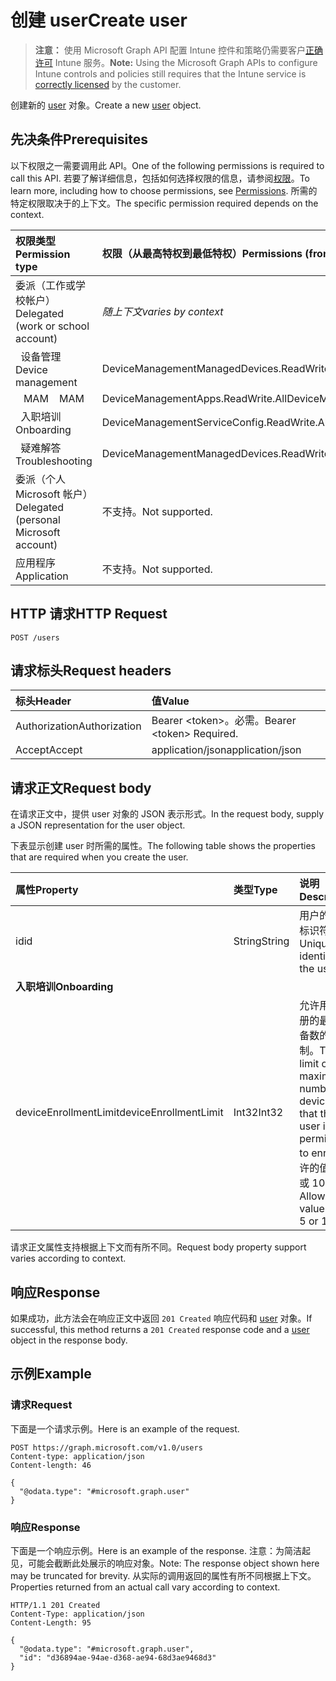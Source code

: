 # <a name="create-user"></a><span data-ttu-id="fcf63-101">创建 user</span><span class="sxs-lookup"><span data-stu-id="fcf63-101">Create user</span></span>

> <span data-ttu-id="fcf63-102">**注意：** 使用 Microsoft Graph API 配置 Intune 控件和策略仍需要客户[正确许可](https://go.microsoft.com/fwlink/?linkid=839381) Intune 服务。</span><span class="sxs-lookup"><span data-stu-id="fcf63-102">**Note:** Using the Microsoft Graph APIs to configure Intune controls and policies still requires that the Intune service is [correctly licensed](https://go.microsoft.com/fwlink/?linkid=839381) by the customer.</span></span>

<span data-ttu-id="fcf63-103">创建新的 [user](../resources/intune_shared_user.md) 对象。</span><span class="sxs-lookup"><span data-stu-id="fcf63-103">Create a new [user](../resources/intune_shared_user.md) object.</span></span>
## <a name="prerequisites"></a><span data-ttu-id="fcf63-104">先决条件</span><span class="sxs-lookup"><span data-stu-id="fcf63-104">Prerequisites</span></span>
<span data-ttu-id="fcf63-105">以下权限之一需要调用此 API。</span><span class="sxs-lookup"><span data-stu-id="fcf63-105">One of the following permissions is required to call this API.</span></span> <span data-ttu-id="fcf63-106">若要了解详细信息，包括如何选择权限的信息，请参阅[权限](../../../concepts/permissions_reference.md)。</span><span class="sxs-lookup"><span data-stu-id="fcf63-106">To learn more, including how to choose permissions, see [Permissions](../../../concepts/permissions_reference.md).</span></span>  <span data-ttu-id="fcf63-107">所需的特定权限取决于的上下文。</span><span class="sxs-lookup"><span data-stu-id="fcf63-107">The specific permission required depends on the context.</span></span>

|<span data-ttu-id="fcf63-108">权限类型</span><span class="sxs-lookup"><span data-stu-id="fcf63-108">Permission type</span></span>|<span data-ttu-id="fcf63-109">权限（从最高特权到最低特权）</span><span class="sxs-lookup"><span data-stu-id="fcf63-109">Permissions (from most to least privileged)</span></span>|
|:---|:---|
|<span data-ttu-id="fcf63-110">委派（工作或学校帐户）</span><span class="sxs-lookup"><span data-stu-id="fcf63-110">Delegated (work or school account)</span></span>| <span data-ttu-id="fcf63-111">_随上下文_</span><span class="sxs-lookup"><span data-stu-id="fcf63-111">_varies by context_</span></span> |
| <span data-ttu-id="fcf63-112">&nbsp;&nbsp;设备管理</span><span class="sxs-lookup"><span data-stu-id="fcf63-112">&nbsp; &nbsp; Device management</span></span> | <span data-ttu-id="fcf63-113">DeviceManagementManagedDevices.ReadWrite.All</span><span class="sxs-lookup"><span data-stu-id="fcf63-113">DeviceManagementManagedDevices.ReadWrite.All</span></span> |
| <span data-ttu-id="fcf63-114">&nbsp;&nbsp; MAM</span><span class="sxs-lookup"><span data-stu-id="fcf63-114">&nbsp; &nbsp; MAM</span></span> | <span data-ttu-id="fcf63-115">DeviceManagementApps.ReadWrite.All</span><span class="sxs-lookup"><span data-stu-id="fcf63-115">DeviceManagementApps.ReadWrite.All</span></span> |
| <span data-ttu-id="fcf63-116">&nbsp;&nbsp;入职培训</span><span class="sxs-lookup"><span data-stu-id="fcf63-116">&nbsp; &nbsp; Onboarding</span></span> | <span data-ttu-id="fcf63-117">DeviceManagementServiceConfig.ReadWrite.All</span><span class="sxs-lookup"><span data-stu-id="fcf63-117">DeviceManagementServiceConfig.ReadWrite.All</span></span> |
| <span data-ttu-id="fcf63-118">&nbsp;&nbsp;疑难解答</span><span class="sxs-lookup"><span data-stu-id="fcf63-118">&nbsp; &nbsp; Troubleshooting</span></span> | <span data-ttu-id="fcf63-119">DeviceManagementManagedDevices.ReadWrite.All</span><span class="sxs-lookup"><span data-stu-id="fcf63-119">DeviceManagementManagedDevices.ReadWrite.All</span></span> |
|<span data-ttu-id="fcf63-120">委派（个人 Microsoft 帐户）</span><span class="sxs-lookup"><span data-stu-id="fcf63-120">Delegated (personal Microsoft account)</span></span>|<span data-ttu-id="fcf63-121">不支持。</span><span class="sxs-lookup"><span data-stu-id="fcf63-121">Not supported.</span></span>|
|<span data-ttu-id="fcf63-122">应用程序</span><span class="sxs-lookup"><span data-stu-id="fcf63-122">Application</span></span>|<span data-ttu-id="fcf63-123">不支持。</span><span class="sxs-lookup"><span data-stu-id="fcf63-123">Not supported.</span></span>|

## <a name="http-request"></a><span data-ttu-id="fcf63-124">HTTP 请求</span><span class="sxs-lookup"><span data-stu-id="fcf63-124">HTTP Request</span></span>
<!-- {
  "blockType": "ignored"
}
-->
``` http
POST /users
```

## <a name="request-headers"></a><span data-ttu-id="fcf63-125">请求标头</span><span class="sxs-lookup"><span data-stu-id="fcf63-125">Request headers</span></span>
|<span data-ttu-id="fcf63-126">标头</span><span class="sxs-lookup"><span data-stu-id="fcf63-126">Header</span></span>|<span data-ttu-id="fcf63-127">值</span><span class="sxs-lookup"><span data-stu-id="fcf63-127">Value</span></span>|
|:---|:---|
|<span data-ttu-id="fcf63-128">Authorization</span><span class="sxs-lookup"><span data-stu-id="fcf63-128">Authorization</span></span>|<span data-ttu-id="fcf63-129">Bearer &lt;token&gt;。必需。</span><span class="sxs-lookup"><span data-stu-id="fcf63-129">Bearer &lt;token&gt; Required.</span></span>|
|<span data-ttu-id="fcf63-130">Accept</span><span class="sxs-lookup"><span data-stu-id="fcf63-130">Accept</span></span>|<span data-ttu-id="fcf63-131">application/json</span><span class="sxs-lookup"><span data-stu-id="fcf63-131">application/json</span></span>|

## <a name="request-body"></a><span data-ttu-id="fcf63-132">请求正文</span><span class="sxs-lookup"><span data-stu-id="fcf63-132">Request body</span></span>
<span data-ttu-id="fcf63-133">在请求正文中，提供 user 对象的 JSON 表示形式。</span><span class="sxs-lookup"><span data-stu-id="fcf63-133">In the request body, supply a JSON representation for the user object.</span></span>

<span data-ttu-id="fcf63-134">下表显示创建 user 时所需的属性。</span><span class="sxs-lookup"><span data-stu-id="fcf63-134">The following table shows the properties that are required when you create the user.</span></span>

|<span data-ttu-id="fcf63-135">属性</span><span class="sxs-lookup"><span data-stu-id="fcf63-135">Property</span></span>|<span data-ttu-id="fcf63-136">类型</span><span class="sxs-lookup"><span data-stu-id="fcf63-136">Type</span></span>|<span data-ttu-id="fcf63-137">说明</span><span class="sxs-lookup"><span data-stu-id="fcf63-137">Description</span></span>|
|:---|:---|:---|
|<span data-ttu-id="fcf63-138">id</span><span class="sxs-lookup"><span data-stu-id="fcf63-138">id</span></span>|<span data-ttu-id="fcf63-139">String</span><span class="sxs-lookup"><span data-stu-id="fcf63-139">String</span></span>|<span data-ttu-id="fcf63-140">用户的唯一标识符。</span><span class="sxs-lookup"><span data-stu-id="fcf63-140">Unique identifier of the user.</span></span>|
|<span data-ttu-id="fcf63-141">**入职培训**</span><span class="sxs-lookup"><span data-stu-id="fcf63-141">**Onboarding**</span></span>|
|<span data-ttu-id="fcf63-142">deviceEnrollmentLimit</span><span class="sxs-lookup"><span data-stu-id="fcf63-142">deviceEnrollmentLimit</span></span>|<span data-ttu-id="fcf63-143">Int32</span><span class="sxs-lookup"><span data-stu-id="fcf63-143">Int32</span></span>|<span data-ttu-id="fcf63-144">允许用户注册的最大设备数的限制。</span><span class="sxs-lookup"><span data-stu-id="fcf63-144">The limit on the maximum number of devices that the user is permitted to enroll.</span></span> <span data-ttu-id="fcf63-145">允许的值为 5 或 1000。</span><span class="sxs-lookup"><span data-stu-id="fcf63-145">Allowed values are 5 or 1000.</span></span>|

<span data-ttu-id="fcf63-146">请求正文属性支持根据上下文而有所不同。</span><span class="sxs-lookup"><span data-stu-id="fcf63-146">Request body property support varies according to context.</span></span>

## <a name="response"></a><span data-ttu-id="fcf63-147">响应</span><span class="sxs-lookup"><span data-stu-id="fcf63-147">Response</span></span>
<span data-ttu-id="fcf63-148">如果成功，此方法会在响应正文中返回 `201 Created` 响应代码和 [user](../resources/intune_shared_user.md) 对象。</span><span class="sxs-lookup"><span data-stu-id="fcf63-148">If successful, this method returns a `201 Created` response code and a [user](../resources/intune_shared_user.md) object in the response body.</span></span>

## <a name="example"></a><span data-ttu-id="fcf63-149">示例</span><span class="sxs-lookup"><span data-stu-id="fcf63-149">Example</span></span>

### <a name="request"></a><span data-ttu-id="fcf63-150">请求</span><span class="sxs-lookup"><span data-stu-id="fcf63-150">Request</span></span>
<span data-ttu-id="fcf63-151">下面是一个请求示例。</span><span class="sxs-lookup"><span data-stu-id="fcf63-151">Here is an example of the request.</span></span>

``` http
POST https://graph.microsoft.com/v1.0/users
Content-type: application/json
Content-length: 46

{
  "@odata.type": "#microsoft.graph.user"
}
```

### <a name="response"></a><span data-ttu-id="fcf63-152">响应</span><span class="sxs-lookup"><span data-stu-id="fcf63-152">Response</span></span>
<span data-ttu-id="fcf63-153">下面是一个响应示例。</span><span class="sxs-lookup"><span data-stu-id="fcf63-153">Here is an example of the response.</span></span> <span data-ttu-id="fcf63-154">注意：为简洁起见，可能会截断此处展示的响应对象。</span><span class="sxs-lookup"><span data-stu-id="fcf63-154">Note: The response object shown here may be truncated for brevity.</span></span> <span data-ttu-id="fcf63-155">从实际的调用返回的属性有所不同根据上下文。</span><span class="sxs-lookup"><span data-stu-id="fcf63-155">Properties returned from an actual call vary according to context.</span></span>

``` http
HTTP/1.1 201 Created
Content-Type: application/json
Content-Length: 95

{
  "@odata.type": "#microsoft.graph.user",
  "id": "d36894ae-94ae-d368-ae94-68d3ae9468d3"
}
```



